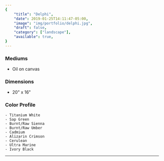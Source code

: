 ```yaml
---
{
    "title": "Delphi",
    "date": 2019-01-25T14:11:47-05:00,
    "image": "img/portfolio/delphi.jpg",
    "draft": false,
    "category": ["landscape"],
    "available": true,
}
---
```


### Mediums
- Oil on canvas

### Dimensions
- 20" x 16"

### Color Profile
    - Titanium White
    - Sap Green
    - Burnt/Raw Sienna
    - Burnt/Raw Umber
    - Cadmium
    - Alizarin Crimson
    - Cerulean 
    - Ultra Marine 
    - Ivory Black
---